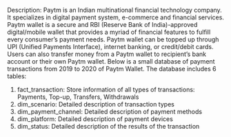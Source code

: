 Description: 
Paytm is an Indian multinational financial technology company. It specializes in digital payment system, e-commerce and financial services. Paytm wallet is a secure and RBI (Reserve Bank of India)-approved digital/mobile wallet that provides a myriad of financial features to fulfill every consumer’s payment needs. Paytm wallet can be topped up through UPI (Unified Payments Interface), internet banking, or credit/debit cards. Users can also transfer money from a Paytm wallet to recipient’s bank account or their own Paytm wallet. 
Below is a small database of payment transactions from 2019 to 2020 of Paytm Wallet. The database includes 6 tables:
1. fact_transaction: Store information of all types of transactions: Payments, Top-up, Transfers, Withdrawals
2. dim_scenario: Detailed description of transaction types
3. dim_payment_channel: Detailed description of payment methods
4. dim_platform: Detailed description of payment devices
5. dim_status: Detailed description of the results of the transaction
